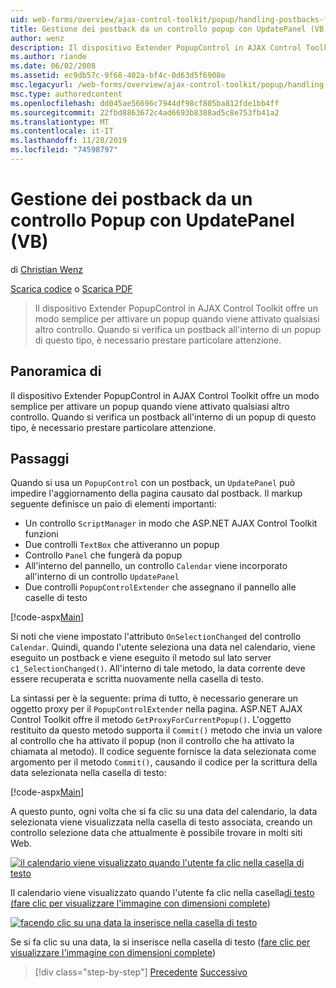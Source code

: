 ```yaml
---
uid: web-forms/overview/ajax-control-toolkit/popup/handling-postbacks-from-a-popup-control-with-an-updatepanel-vb
title: Gestione dei postback da un controllo popup con UpdatePanel (VB) | Microsoft Docs
author: wenz
description: Il dispositivo Extender PopupControl in AJAX Control Toolkit offre un modo semplice per attivare un popup quando viene attivato qualsiasi altro controllo. È necessario prestare particolare attenzione...
ms.author: riande
ms.date: 06/02/2008
ms.assetid: ec9db57c-9f68-402a-bf4c-0d63d5f6908e
msc.legacyurl: /web-forms/overview/ajax-control-toolkit/popup/handling-postbacks-from-a-popup-control-with-an-updatepanel-vb
msc.type: authoredcontent
ms.openlocfilehash: dd045ae56696c7944df98cf805ba812fde1bb4ff
ms.sourcegitcommit: 22fbd8863672c4ad6693b8388ad5c8e753fb41a2
ms.translationtype: MT
ms.contentlocale: it-IT
ms.lasthandoff: 11/28/2019
ms.locfileid: "74598797"
---
```

# <a name="handling-postbacks-from-a-popup-control-with-an-updatepanel-vb"></a>Gestione dei postback da un controllo Popup con UpdatePanel (VB)

di [Christian Wenz](https://github.com/wenz)

[Scarica codice](https://download.microsoft.com/download/9/3/f/93f8daea-bebd-4821-833b-95205389c7d0/PopupControl2.vb.zip) o [Scarica PDF](https://download.microsoft.com/download/2/d/c/2dc10e34-6983-41d4-9c08-f78f5387d32b/popupcontrol2VB.pdf)

> Il dispositivo Extender PopupControl in AJAX Control Toolkit offre un modo semplice per attivare un popup quando viene attivato qualsiasi altro controllo. Quando si verifica un postback all'interno di un popup di questo tipo, è necessario prestare particolare attenzione.

## <a name="overview"></a>Panoramica di

Il dispositivo Extender PopupControl in AJAX Control Toolkit offre un modo semplice per attivare un popup quando viene attivato qualsiasi altro controllo. Quando si verifica un postback all'interno di un popup di questo tipo, è necessario prestare particolare attenzione.

## <a name="steps"></a>Passaggi

Quando si usa un `PopupControl` con un postback, un `UpdatePanel` può impedire l'aggiornamento della pagina causato dal postback. Il markup seguente definisce un paio di elementi importanti:

- Un controllo `ScriptManager` in modo che ASP.NET AJAX Control Toolkit funzioni
- Due controlli `TextBox` che attiveranno un popup
- Controllo `Panel` che fungerà da popup
- All'interno del pannello, un controllo `Calendar` viene incorporato all'interno di un controllo `UpdatePanel`
- Due controlli `PopupControlExtender` che assegnano il pannello alle caselle di testo

[!code-aspx[Main](handling-postbacks-from-a-popup-control-with-an-updatepanel-vb/samples/sample1.aspx)]

Si noti che viene impostato l'attributo `OnSelectionChanged` del controllo `Calendar`. Quindi, quando l'utente seleziona una data nel calendario, viene eseguito un postback e viene eseguito il metodo sul lato server `c1_SelectionChanged()`. All'interno di tale metodo, la data corrente deve essere recuperata e scritta nuovamente nella casella di testo.

La sintassi per è la seguente: prima di tutto, è necessario generare un oggetto proxy per il `PopupControlExtender` nella pagina. ASP.NET AJAX Control Toolkit offre il metodo `GetProxyForCurrentPopup()`. L'oggetto restituito da questo metodo supporta il `Commit()` metodo che invia un valore al controllo che ha attivato il popup (non il controllo che ha attivato la chiamata al metodo). Il codice seguente fornisce la data selezionata come argomento per il metodo `Commit()`, causando il codice per la scrittura della data selezionata nella casella di testo:

[!code-aspx[Main](handling-postbacks-from-a-popup-control-with-an-updatepanel-vb/samples/sample2.aspx)]

A questo punto, ogni volta che si fa clic su una data del calendario, la data selezionata viene visualizzata nella casella di testo associata, creando un controllo selezione data che attualmente è possibile trovare in molti siti Web.

[![il calendario viene visualizzato quando l'utente fa clic nella casella di testo](handling-postbacks-from-a-popup-control-with-an-updatepanel-vb/_static/image2.png)](handling-postbacks-from-a-popup-control-with-an-updatepanel-vb/_static/image1.png)

Il calendario viene visualizzato quando l'utente fa clic nella casella[di testo (fare clic per visualizzare l'immagine con dimensioni complete](handling-postbacks-from-a-popup-control-with-an-updatepanel-vb/_static/image3.png))

[![facendo clic su una data la inserisce nella casella di testo](handling-postbacks-from-a-popup-control-with-an-updatepanel-vb/_static/image5.png)](handling-postbacks-from-a-popup-control-with-an-updatepanel-vb/_static/image4.png)

Se si fa clic su una data, la si inserisce nella casella di testo ([fare clic per visualizzare l'immagine con dimensioni complete](handling-postbacks-from-a-popup-control-with-an-updatepanel-vb/_static/image6.png))

> [!div class="step-by-step"]
> [Precedente](using-multiple-popup-controls-vb.md)
> [Successivo](handling-postbacks-from-a-popup-control-without-an-updatepanel-vb.md)

